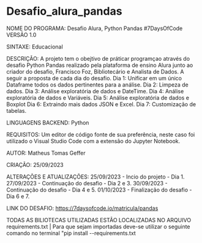 # Desafio_alura_pandas
NOME DO PROGRAMA: Desafio Alura, Python Pandas #7DaysOfCode
VERSÃO 1.0

SINTAXE: Educacional

DESCRIÇÃO: A projeto tem o obejtivo de práticar programçao através do desafio Python Pandas realizado pela plataforma de ensino Alura junto ao criador do desafio, Francisco Foz, Bibliotecário e Analista de Dados. A seguir a proposta de cada dia do desafio.
Dia 1: Unificar em um único Dataframe todos os dados pertinentes para a análise.
Dia 2: Limpeza de dados.
Dia 3: Análise exploratória de dados e DateTime.
Dia 4: Análise exploratória de dados e Variáveis.
Dia 5: Análise exploratória de dados e Boxplot
Dia 6: Extraindo mais dados JSON e Excel.
Dia 7: Customização de tabelas.


LINGUAGENS BACKEND: Python 

REQUISITOS: Um editor de código fonte de sua preferência, neste caso foi utilizado o Visual Studio Code com a extensão do Jupyter Notebook.

AUTOR: Matheus Tomas Geffer

CRIAÇÃO: 25/09/2023

ALTERAÇÕES  E ATUALIZAÇÕES: 25/09/2023 - Incio do projeto - Dia 1.
                            27/09/2023 - Continuação do desafio - Dia 2 e 3.
                            30/09/2023 - Continuação do desafio - Dia 4 e 5.
                            01/10/2023 - Finalização do desafio - Dia 6 e 7.
            
LINK DO DESAFIO: https://7daysofcode.io/matricula/pandas

TODAS AS BILIOTECAS UTILIZADAS ESTÃO LOCALIZADAS NO ARQUIVO requirements.txt | Para que sejam importadas deve-se utilizar o seguinte comando no terminal "pip install --requirements.txt
